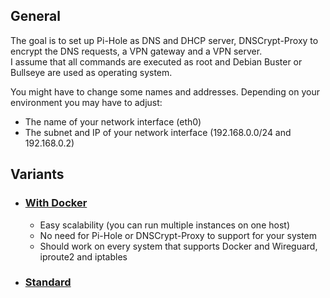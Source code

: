 ## General
The goal is to set up Pi-Hole as DNS and DHCP server, DNSCrypt-Proxy to encrypt the DNS requests, a VPN gateway and a VPN server.  
I assume that all commands are executed as root and Debian Buster or Bullseye are used as operating system.

You might have to change some names and addresses. Depending on your environment you may have to adjust:
- The name of your network interface (eth0)
- The subnet and IP of your network interface (192.168.0.0/24 and 192.168.0.2)

## Variants

- ### [With Docker](docker/guide/main.md)
  - Easy scalability (you can run multiple instances on one host)
  - No need for Pi-Hole or DNSCrypt-Proxy to support for your system 
  - Should work on every system that supports Docker and Wireguard, iproute2 and iptables

- ### [Standard](bare-metal/guide/main.md)